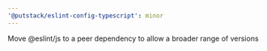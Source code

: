 ```yaml
---
'@putstack/eslint-config-typescript': minor
---
```


Move @eslint/js to a peer dependency to allow a broader range of versions
